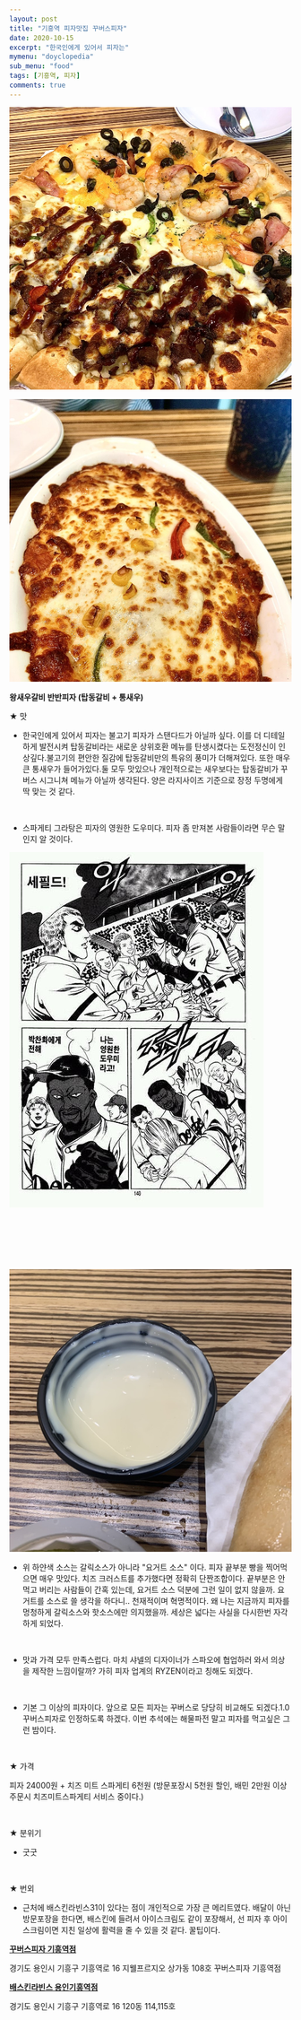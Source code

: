 ```yaml
---
layout: post
title: "기흥역 피자맛집 꾸버스피자"
date: 2020-10-15
excerpt: "한국인에게 있어서 피자는"
mymenu: "doyclopedia"
sub_menu: "food"
tags: [기흥역, 피자]
comments: true
---
```


![](https://raw.githubusercontent.com/D0iloppa/d0iloppa.github.io/master/_posts/doyclopedia/food/2020/10/Rnqjtm/1.jpg)

![](https://raw.githubusercontent.com/D0iloppa/d0iloppa.github.io/master/_posts/doyclopedia/food/2020/10/Rnqjtm/2.jpg)

**왕새우갈비 반반피자 (탑동갈비 + 통새우)**

★ 맛

- 한국인에게 있어서 피자는 불고기 피자가 스탠다드가 아닐까 싶다. 이를 더 디테일하게 발전시켜 탑동갈비라는 새로운 상위호환 메뉴를 탄생시켰다는 도전정신이 인상깊다.불고기의 편안한 질감에 탑동갈비만의 특유의 풍미가 더해져있다. 또한 매우 큰 통새우가 들어가있다.둘 모두 맛있으나 개인적으로는 새우보다는 탑동갈비가 꾸버스 시그니쳐 메뉴가 아닐까 생각된다. 양은 라지사이즈 기준으로 장정 두명에게 딱 맞는 것 같다.

​

- 스파게티 그라탕은 피자의 영원한 도우미다. 피자 좀 만져본 사람들이라면 무슨 말인지 알 것이다.

![](https://raw.githubusercontent.com/D0iloppa/d0iloppa.github.io/master/_posts/doyclopedia/food/2020/10/Rnqjtm/3.jpg)
​

​

​

​

![](https://raw.githubusercontent.com/D0iloppa/d0iloppa.github.io/master/_posts/doyclopedia/food/2020/10/Rnqjtm/4.jpg)

- 위 하얀색 소스는 갈릭소스가 아니라 "요거트 소스" 이다. 피자 끝부분 빵을 찍어먹으면 매우 맛있다. 치즈 크러스트를 추가했다면 정확히 단짠조합이다. 끝부분은 안먹고 버리는 사람들이 간혹 있는데, 요거트 소스 덕분에 그런 일이 없지 않을까. 요거트를 소스로 쓸 생각을 하다니.. 천재적이며 혁명적이다. 왜 나는 지금까지 피자를 멍청하게 갈릭소스와 핫소스에만 의지했을까. 세상은 넓다는 사실을 다시한번 자각하게 되었다.

​

- 맛과 가격 모두 만족스럽다. 마치 샤넬의 디자이너가 스파오에 협업하러 와서 의상을 제작한 느낌이랄까? 가히 피자 업계의 RYZEN이라고 칭해도 되겠다.

​

- 기본 그 이상의 피자이다. 앞으로 모든 피자는 꾸버스로 당당히 비교해도 되겠다.1.0 꾸버스피자로 인정하도록 하겠다. 이번 추석에는 해물파전 말고 피자를 먹고싶은 그런 밤이다.

​

★ 가격

피자 24000원 + 치즈 미트 스파게티 6천원 (방문포장시 5천원 할인, 배민 2만원 이상 주문시 치즈미트스파게티 서비스 중이다.)

​

​★ 분위기

- 굿굿

​

★ 번외

- 근처에 배스킨라빈스31이 있다는 점이 개인적으로 가장 큰 메리트였다. 배달이 아닌 방문포장을 한다면, 배스킨에 들려서 아이스크림도 같이 포장해서, 선 피자 후 아이스크림이면 지친 일상에 활력을 줄 수 있을 것 같다. 꿀팁이다.




[**꾸버스피자 기흥역점**](https://blog.naver.com/PostView.nhn?blogId=kdi3939&logNo=222084179665&parentCategoryNo=&categoryNo=73&viewDate=&isShowPopularPosts=false&from=postList#)

경기도 용인시 기흥구 기흥역로 16 지웰프르지오 상가동 108호 꾸버스피자 기흥역점

[**배스킨라빈스 용인기흥역점**](https://blog.naver.com/PostView.nhn?blogId=kdi3939&logNo=222084179665&parentCategoryNo=&categoryNo=73&viewDate=&isShowPopularPosts=false&from=postList#)

경기도 용인시 기흥구 기흥역로 16 120동 114,115호
